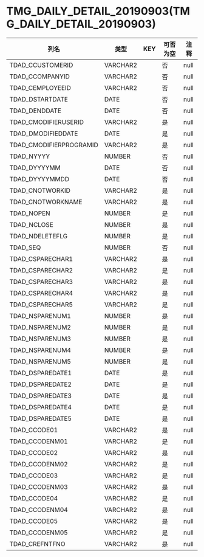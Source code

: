 # TMG_DAILY_DETAIL_20190903(TMG_DAILY_DETAIL_20190903)
| 列名   | 类型   | KEY  | 可否为空 | 注释   |
| ---- | ---- | ---- | ---- | ---- |
|TDAD_CCUSTOMERID|VARCHAR2||否|null|
|TDAD_CCOMPANYID|VARCHAR2||否|null|
|TDAD_CEMPLOYEEID|VARCHAR2||否|null|
|TDAD_DSTARTDATE|DATE||否|null|
|TDAD_DENDDATE|DATE||否|null|
|TDAD_CMODIFIERUSERID|VARCHAR2||是|null|
|TDAD_DMODIFIEDDATE|DATE||是|null|
|TDAD_CMODIFIERPROGRAMID|VARCHAR2||是|null|
|TDAD_NYYYY|NUMBER||否|null|
|TDAD_DYYYYMM|DATE||否|null|
|TDAD_DYYYYMMDD|DATE||否|null|
|TDAD_CNOTWORKID|VARCHAR2||是|null|
|TDAD_CNOTWORKNAME|VARCHAR2||是|null|
|TDAD_NOPEN|NUMBER||是|null|
|TDAD_NCLOSE|NUMBER||是|null|
|TDAD_NDELETEFLG|NUMBER||是|null|
|TDAD_SEQ|NUMBER||否|null|
|TDAD_CSPARECHAR1|VARCHAR2||是|null|
|TDAD_CSPARECHAR2|VARCHAR2||是|null|
|TDAD_CSPARECHAR3|VARCHAR2||是|null|
|TDAD_CSPARECHAR4|VARCHAR2||是|null|
|TDAD_CSPARECHAR5|VARCHAR2||是|null|
|TDAD_NSPARENUM1|NUMBER||是|null|
|TDAD_NSPARENUM2|NUMBER||是|null|
|TDAD_NSPARENUM3|NUMBER||是|null|
|TDAD_NSPARENUM4|NUMBER||是|null|
|TDAD_NSPARENUM5|NUMBER||是|null|
|TDAD_DSPAREDATE1|DATE||是|null|
|TDAD_DSPAREDATE2|DATE||是|null|
|TDAD_DSPAREDATE3|DATE||是|null|
|TDAD_DSPAREDATE4|DATE||是|null|
|TDAD_DSPAREDATE5|DATE||是|null|
|TDAD_CCODE01|VARCHAR2||是|null|
|TDAD_CCODENM01|VARCHAR2||是|null|
|TDAD_CCODE02|VARCHAR2||是|null|
|TDAD_CCODENM02|VARCHAR2||是|null|
|TDAD_CCODE03|VARCHAR2||是|null|
|TDAD_CCODENM03|VARCHAR2||是|null|
|TDAD_CCODE04|VARCHAR2||是|null|
|TDAD_CCODENM04|VARCHAR2||是|null|
|TDAD_CCODE05|VARCHAR2||是|null|
|TDAD_CCODENM05|VARCHAR2||是|null|
|TDAD_CREFNTFNO|VARCHAR2||是|null|
